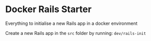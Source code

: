 # Docker Rails Starter

Everything to initialise a new Rails app in a docker environment

Create a new Rails app in the `src` folder by running: `dev/rails-init`
